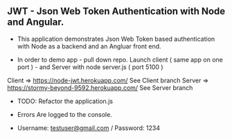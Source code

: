 ## JWT - Json Web Token Authentication with Node and Angular.

* This application demonstrates Json Web Token based authentication with Node as a backend and an Angluar front end.

* In order to demo app - pull down repo. Launch client ( same app on one port ) - and Server with node server.js ( port 5100 )

Client => https://node-jwt.herokuapp.com/
  See Client branch
Server => https://stormy-beyond-9592.herokuapp.com/
  See Server branch

* TODO:
  Refactor the application.js

* Errors Are logged to the console.

* Username: testuser@gmail.com / Password: 1234